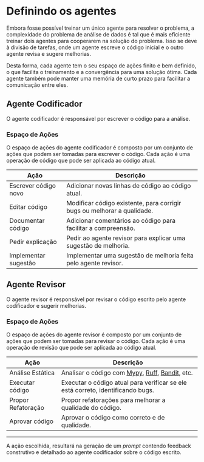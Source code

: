 # Definindo os agentes

Embora fosse possível treinar um único agente para resolver o problema, a complexidade do problema de análise de dados é tal que é mais eficiente treinar dois agentes para cooperarem na solução do problema. Isso se deve à divisão de tarefas, onde um agente escreve o código inicial e o outro agente revisa e sugere melhorias.

Desta forma, cada agente tem o seu espaço de ações finito e bem definido, o que facilita o treinamento e a convergência para uma solução ótima. Cada agente também pode manter uma memória de curto prazo para facilitar a comunicação entre eles.

## Agente Codificador

O agente codificador é responsável por escrever o código para a análise.

### Espaço de Ações

O espaço de ações do agente codificador é composto por um conjunto de ações que podem ser tomadas para escrever o código. Cada ação é uma operação de código que pode ser aplicada ao código atual.

Ação | Descrição
-----|----------
Escrever código novo | Adicionar novas linhas de código ao código atual.
Editar código | Modificar código existente, para corrigir bugs ou melhorar a qualidade.
Documentar código | Adicionar comentários ao código para facilitar a compreensão.
Pedir explicação | Pedir ao agente revisor para explicar uma sugestão de melhoria.
Implementar sugestão | Implementar uma sugestão de melhoria feita pelo agente revisor.

## Agente Revisor

O agente revisor é responsável por revisar o código escrito pelo agente codificador e sugerir melhorias.

### Espaço de Ações

O espaço de ações do agente revisor é composto por um conjunto de ações que podem ser tomadas para revisar o código. Cada ação é uma operação de revisão que pode ser aplicada ao código atual.

Ação | Descrição
-----|----------
Análise Estática | Analisar o código com [Mypy](https://mypy-lang.org/), [Ruff](https://docs.astral.sh/ruff/), [Bandit](https://bandit.readthedocs.io/en/latest/), etc.
Executar código | Executar o código atual para verificar se ele está correto, identificando bugs.
Propor Refatoração | Propor refatorações para melhorar a qualidade do código.
Aprovar código | Aprovar o código como correto e de qualidade.
----------------

A ação escolhida, resultará na geração de um *prompt* contendo feedback construtivo e detalhado ao agente codificador sobre o código escrito.
